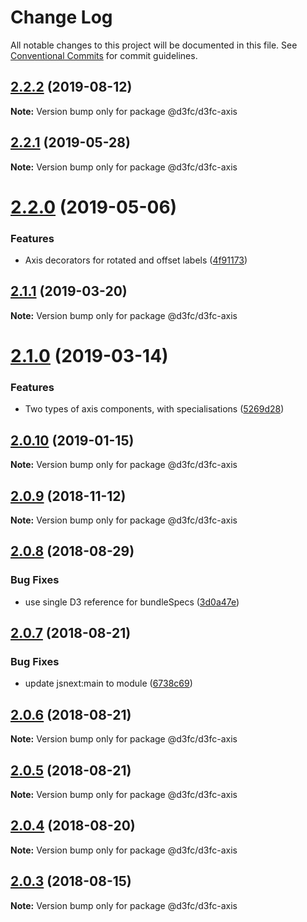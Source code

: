 # Change Log

All notable changes to this project will be documented in this file.
See [Conventional Commits](https://conventionalcommits.org) for commit guidelines.

<a name="2.2.2"></a>
## [2.2.2](https://github.com/d3fc/d3fc/compare/@d3fc/d3fc-axis@2.2.1...@d3fc/d3fc-axis@2.2.2) (2019-08-12)




**Note:** Version bump only for package @d3fc/d3fc-axis

<a name="2.2.1"></a>
## [2.2.1](https://github.com/d3fc/d3fc/compare/@d3fc/d3fc-axis@2.2.0...@d3fc/d3fc-axis@2.2.1) (2019-05-28)




**Note:** Version bump only for package @d3fc/d3fc-axis

<a name="2.2.0"></a>
# [2.2.0](https://github.com/d3fc/d3fc/compare/@d3fc/d3fc-axis@2.1.1...@d3fc/d3fc-axis@2.2.0) (2019-05-06)


### Features

* Axis decorators for rotated and offset labels  ([4f91173](https://github.com/d3fc/d3fc/commit/4f91173))




<a name="2.1.1"></a>
## [2.1.1](https://github.com/d3fc/d3fc/compare/@d3fc/d3fc-axis@2.1.0...@d3fc/d3fc-axis@2.1.1) (2019-03-20)




**Note:** Version bump only for package @d3fc/d3fc-axis

<a name="2.1.0"></a>
# [2.1.0](https://github.com/d3fc/d3fc/compare/@d3fc/d3fc-axis@2.0.10...@d3fc/d3fc-axis@2.1.0) (2019-03-14)


### Features

* Two types of axis components, with specialisations ([5269d28](https://github.com/d3fc/d3fc/commit/5269d28))




<a name="2.0.10"></a>
## [2.0.10](https://github.com/d3fc/d3fc/compare/@d3fc/d3fc-axis@2.0.9...@d3fc/d3fc-axis@2.0.10) (2019-01-15)




**Note:** Version bump only for package @d3fc/d3fc-axis

<a name="2.0.9"></a>
## [2.0.9](https://github.com/d3fc/d3fc/compare/@d3fc/d3fc-axis@2.0.8...@d3fc/d3fc-axis@2.0.9) (2018-11-12)




**Note:** Version bump only for package @d3fc/d3fc-axis

<a name="2.0.8"></a>
## [2.0.8](https://github.com/d3fc/d3fc/compare/@d3fc/d3fc-axis@2.0.7...@d3fc/d3fc-axis@2.0.8) (2018-08-29)


### Bug Fixes

* use single D3 reference for bundleSpecs ([3d0a47e](https://github.com/d3fc/d3fc/commit/3d0a47e))




<a name="2.0.7"></a>
## [2.0.7](https://github.com/d3fc/d3fc/compare/@d3fc/d3fc-axis@2.0.6...@d3fc/d3fc-axis@2.0.7) (2018-08-21)


### Bug Fixes

* update jsnext:main to module ([6738c69](https://github.com/d3fc/d3fc/commit/6738c69))




<a name="2.0.6"></a>
## [2.0.6](https://github.com/d3fc/d3fc/compare/@d3fc/d3fc-axis@2.0.5...@d3fc/d3fc-axis@2.0.6) (2018-08-21)




**Note:** Version bump only for package @d3fc/d3fc-axis

<a name="2.0.5"></a>
## [2.0.5](https://github.com/d3fc/d3fc-axis/compare/@d3fc/d3fc-axis@2.0.4...@d3fc/d3fc-axis@2.0.5) (2018-08-21)




**Note:** Version bump only for package @d3fc/d3fc-axis

<a name="2.0.4"></a>
## [2.0.4](https://github.com/d3fc/d3fc/compare/@d3fc/d3fc-axis@2.0.3...@d3fc/d3fc-axis@2.0.4) (2018-08-20)




**Note:** Version bump only for package @d3fc/d3fc-axis

<a name="2.0.3"></a>
## [2.0.3](https://github.com/d3fc/d3fc/compare/@d3fc/d3fc-axis@2.0.2...@d3fc/d3fc-axis@2.0.3) (2018-08-15)




**Note:** Version bump only for package @d3fc/d3fc-axis
